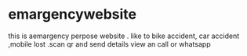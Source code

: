 # emargencywebsite
this is aemargency perpose website . like to bike accident, car accident ,mobile lost .scan qr and send details view an call or whatsapp
